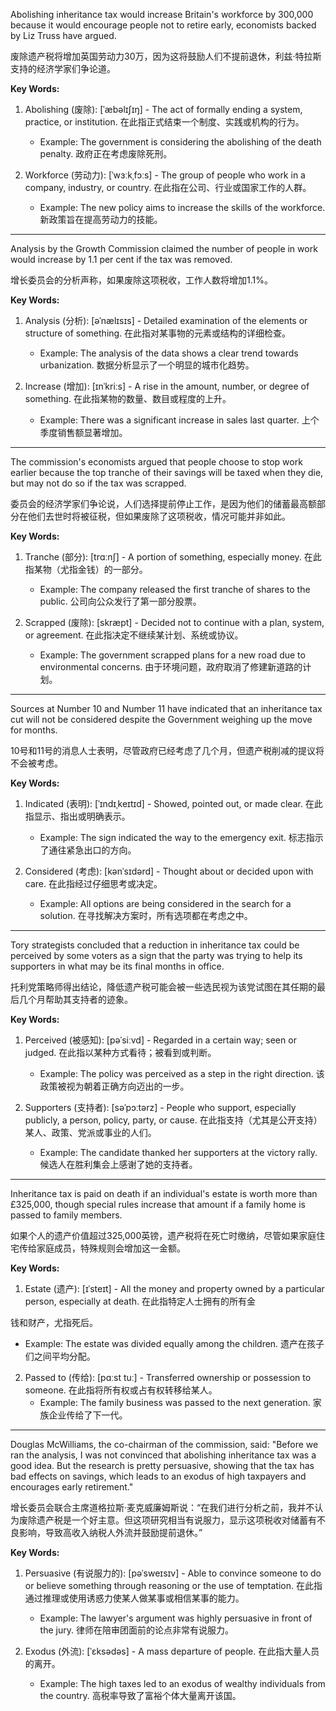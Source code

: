 Abolishing inheritance tax would increase Britain's workforce by 300,000 because it would encourage people not to retire early, economists backed by Liz Truss have argued.

废除遗产税将增加英国劳动力30万，因为这将鼓励人们不提前退休，利兹·特拉斯支持的经济学家们争论道。

**Key Words:**
1. Abolishing (废除): [ˈæbəlɪʃɪŋ] - The act of formally ending a system, practice, or institution. 在此指正式结束一个制度、实践或机构的行为。
   - Example: The government is considering the abolishing of the death penalty. 政府正在考虑废除死刑。

2. Workforce (劳动力): [ˈwɜːkˌfɔːs] - The group of people who work in a company, industry, or country. 在此指在公司、行业或国家工作的人群。
   - Example: The new policy aims to increase the skills of the workforce. 新政策旨在提高劳动力的技能。

---

Analysis by the Growth Commission claimed the number of people in work would increase by 1.1 per cent if the tax was removed.

增长委员会的分析声称，如果废除这项税收，工作人数将增加1.1%。

**Key Words:**
1. Analysis (分析): [əˈnælɪsɪs] - Detailed examination of the elements or structure of something. 在此指对某事物的元素或结构的详细检查。
   - Example: The analysis of the data shows a clear trend towards urbanization. 数据分析显示了一个明显的城市化趋势。

2. Increase (增加): [ɪnˈkriːs] - A rise in the amount, number, or degree of something. 在此指某物的数量、数目或程度的上升。
   - Example: There was a significant increase in sales last quarter. 上个季度销售额显著增加。

---

The commission's economists argued that people choose to stop work earlier because the top tranche of their savings will be taxed when they die, but may not do so if the tax was scrapped.

委员会的经济学家们争论说，人们选择提前停止工作，是因为他们的储蓄最高额部分在他们去世时将被征税，但如果废除了这项税收，情况可能并非如此。

**Key Words:**
1. Tranche (部分): [trɑːnʃ] - A portion of something, especially money. 在此指某物（尤指金钱）的一部分。
   - Example: The company released the first tranche of shares to the public. 公司向公众发行了第一部分股票。

2. Scrapped (废除): [skræpt] - Decided not to continue with a plan, system, or agreement. 在此指决定不继续某计划、系统或协议。
   - Example: The government scrapped plans for a new road due to environmental concerns. 由于环境问题，政府取消了修建新道路的计划。

---

Sources at Number 10 and Number 11 have indicated that an inheritance tax cut will not be considered despite the Government weighing up the move for months.

10号和11号的消息人士表明，尽管政府已经考虑了几个月，但遗产税削减的提议将不会被考虑。

**Key Words:**
1. Indicated (表明): [ˈɪndɪˌkeɪtɪd] - Showed, pointed out, or made clear. 在此指显示、指出或明确表示。
   - Example: The sign indicated the way to the emergency exit. 标志指示了通往紧急出口的方向。

2. Considered (考虑): [kənˈsɪdərd] - Thought about or decided upon with care. 在此指经过仔细思考或决定。
   - Example: All options are being considered in the search for a solution. 在寻找解决方案时，所有选项都在考虑之中。

---

Tory strategists concluded that a reduction in inheritance tax could be perceived by some voters as a sign that the party was trying to help its supporters in what may be its final months in office.

托利党策略师得出结论，降低遗产税可能会被一些选民视为该党试图在其任期的最后几个月帮助其支持者的迹象。

**Key Words:**
1. Perceived (被感知): [pəˈsiːvd] - Regarded in a certain way; seen or judged. 在此指以某种方式看待；被看到或判断。
   - Example: The policy was perceived as a step in the right direction. 该政策被视为朝着正确方向迈出的一步。

2. Supporters (支持者): [səˈpɔːtərz] - People who support, especially publicly, a person, policy, party, or cause. 在此指支持（尤其是公开支持）某人、政策、党派或事业的人们。
   - Example: The candidate thanked her supporters at the victory rally. 候选人在胜利集会上感谢了她的支持者。

---

Inheritance tax is paid on death if an individual's estate is worth more than £325,000, though special rules increase that amount if a family home is passed to family members.

如果个人的遗产价值超过325,000英镑，遗产税将在死亡时缴纳，尽管如果家庭住宅传给家庭成员，特殊规则会增加这一金额。

**Key Words:**
1. Estate (遗产): [ɪˈsteɪt] - All the money and property owned by a particular person, especially at death. 在此指特定人士拥有的所有金

钱和财产，尤指死后。
   - Example: The estate was divided equally among the children. 遗产在孩子们之间平均分配。

2. Passed to (传给): [pɑːst tuː] - Transferred ownership or possession to someone. 在此指将所有权或占有权转移给某人。
   - Example: The family business was passed to the next generation. 家族企业传给了下一代。

---

Douglas McWilliams, the co-chairman of the commission, said: "Before we ran the analysis, I was not convinced that abolishing inheritance tax was a good idea. But the research is pretty persuasive, showing that the tax has bad effects on savings, which leads to an exodus of high taxpayers and encourages early retirement."

增长委员会联合主席道格拉斯·麦克威廉姆斯说：“在我们进行分析之前，我并不认为废除遗产税是一个好主意。但这项研究相当有说服力，显示这项税收对储蓄有不良影响，导致高收入纳税人外流并鼓励提前退休。”

**Key Words:**
1. Persuasive (有说服力的): [pəˈsweɪsɪv] - Able to convince someone to do or believe something through reasoning or the use of temptation. 在此指通过推理或使用诱惑力使某人做某事或相信某事的能力。
   - Example: The lawyer's argument was highly persuasive in front of the jury. 律师在陪审团面前的论点非常有说服力。

2. Exodus (外流): [ˈɛksədəs] - A mass departure of people. 在此指大量人员的离开。
   - Example: The high taxes led to an exodus of wealthy individuals from the country. 高税率导致了富裕个体大量离开该国。